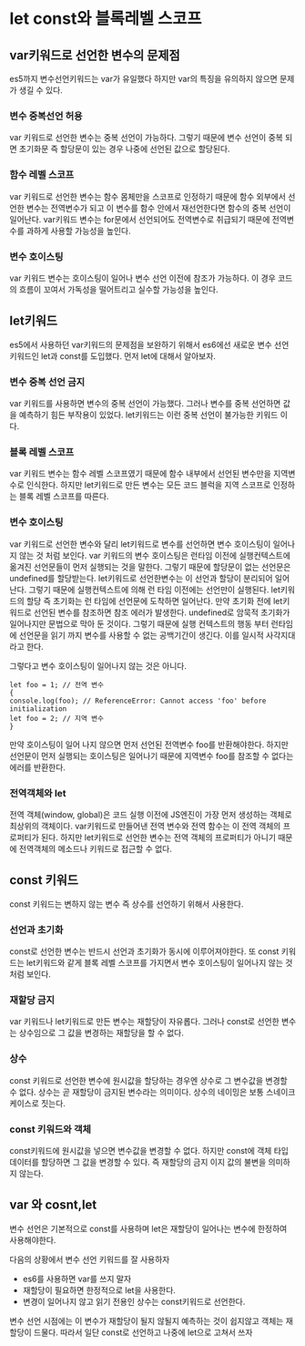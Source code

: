<h1>let const와 블록레벨 스코프</h1>

## var키워드로 선언한 변수의 문제점

es5까지 변수선언키워드는 var가 유일했다 하지만 var의 특징을 유의하지 않으면 문제가 생길 수 있다.



### 변수 중복선언 허용

var 키워드로 선언한 변수는 중복 선언이 가능하다. 그렇기 때문에 변수 선언이 중복 되면 초기화문 즉 할당문이 있는 경우 나중에 선언된 값으로 할당된다.



### 함수 레벨 스코프

var 키워드로 선언한 변수는 함수 몸체만을 스코프로 인정하기 때문에 함수 외부에서 선언한 변수는 전역변수가 되고 이 변수를 함수 안에서 재선언한다면 함수의 중복 선언이 일어난다. var키워드 변수는 for문에서 선언되어도 전역변수로 취급되기 때문에 전역변수를 과하게 사용할 가능성을 높인다.



### 변수 호이스팅

var 키워드 변수는 호이스팅이 일어나 변수 선언 이전에 참조가 가능하다. 이 경우 코드의 흐름이 꼬여서 가독성을 떨어트리고 실수할 가능성을 높인다.



## let키워드

es5에서 사용하던 var키워드의 문제점을 보완하기 위해서 es6에선 새로운 변수 선언 키워드인 let과 const를 도입했다.  먼저 let에 대해서 알아보자.



### 변수 중복 선언 금지

var 키워드를 사용하면 변수의 중복 선언이 가능했다. 그러나 변수를 중복 선언하면 값을 예측하기 힘든 부작용이 있었다. let키워드는 이런 중복 선언이 불가능한 키워드 이다.



### 블록 레벨 스코프

var 키워드 변수는 함수 레벨 스코프였기 때문에 함수 내부에서 선언된 변수만을 지역변수로 인식한다. 하지만 let키워드로 만든 변수는 모든 코드 블럭을 지역 스코프로 인정하는 블록 레벨 스코프를 따른다.

### 변수 호이스팅

var 키워드로 선언한 변수와 달리 let키워드로 변수를 선언하면 변수 호이스팅이 일어나지 않는 것 처럼 보인다.  var 키워드의 변수 호이스팅은 런타임 이전에 실행컨텍스트에 옮겨진 선언문들이 먼저 실행되는 것을 말한다. 그렇기 때문에 할당문이 없는 선언문은 undefined를 할당받는다. let키워드로 선언한변수는 이 선언과 할당이 분리되어 일어난다. 그렇기 때문에 실행컨텍스트에 의해 런 타임 이전에는 선언만이 실행된다. let키워드의 할당 즉 초기화는 런 타임에 선언문에 도착하면 일어난다. 만약 초기화 전에 let키워드로 선언된 변수를 참조하면 참조 에러가 발생한다. undefined로 암묵적 초기화가 일어나지만 문법으로 막아 둔 것이다. 그렇기 때문에 실행 컨텍스트의 행동 부터 런타임에 선언문을 읽기 까지 변수를 사용할 수 없는 공백기간이 생긴다. 이를 일시적 사각지대 라고 한다.

그렇다고 변수 호이스팅이 일어나지 않는 것은 아니다.

```
let foo = 1; // 전역 변수
{
console.log(foo); // ReferenceError: Cannot access 'foo' before initialization
let foo = 2; // 지역 변수
}
```

만약 호이스팅이 일어 나지 않으면 먼저 선언된 전역변수 foo를 반환해야한다. 하지만 선언문이 먼저 실행되는 호이스팅은 일어나기 때문에 지역변수 foo를 참조할 수 없다는 에러를 반환한다.

### 전역객체와 let

전역 객체(window, global)은 코드 실행 이전에 JS엔진이 가장 먼저 생성하는 객체로 최상위의 객체이다. var키워드로 만들어낸 전역 변수와 전역 함수는 이 전역 객체의 프로퍼티가 된다.  하지만 let키워드로 선언한 변수는 전역 객체의 프로퍼티가 아니기 때문에 전역객체의 메소드나 키워드로 접근할 수 없다.



## const 키워드 

const 키워드는 변하지 않는 변수 즉 상수를 선언하기 위해서 사용한다. 

### 선언과 초기화

const로 선언한 변수는 반드시 선언과 초기화가 동시에 이루어져야한다. 또 const 키워드는 let키워드와 같게 블록 레벨 스코프를 가지면서 변수 호이스팅이 일어나지 않는 것 처럼 보인다.

### 재할당 금지

var 키워드나 let키워드로 만든 변수는 재할당이 자유롭다. 그러나 const로 선언한 변수는 상수임으로 그 값을 변경하는 재할당을 할 수 없다.

### 상수

const 키워드로 선언한 변수에 원시값을 할당하는 경우엔 상수로 그 변수값을 변경할 수 없다. 상수는 곧 재할당이 금지된 변수라는 의미이다. 상수의 네이밍은 보통 스네이크 케이스로 짓는다.

### const 키워드와 객체

const키워드에 원시값을 넣으면 변수값을 변경할 수 없다. 하지만 const에 객체 타입 데이터를 할당하면 그 값을 변경할 수 있다. 즉 재할당의 금지 이지 값의 불변을 의미하지 않는다.

## var 와 cosnt,let

변수 선언은 기본적으로 const를 사용하며 let은 재할당이 일어나는 변수에 한정하여 사용해야한다.

다음의 상황에서 변수 선언 키워드를 잘 사용하자

- es6를 사용하면 var를 쓰지 말자
- 재할당이 필요하면 한정적으로 let을 사용한다.
- 변경이 일어나지 않고 읽기 전용인 상수는 const키워드로 선언한다.

변수 선언 시점에는 이 변수가 재할당이 될지 않될지 예측하는 것이 쉽지않고 객체는 재할당이 드물다. 따라서 일단 const로 선언하고 나중에 let으로 고쳐서 쓰자
